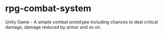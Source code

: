 # rpg-combat-system
Unity Game - A simple combat prototype including chances to deal critical damage, damage reduced by armor and so on.
